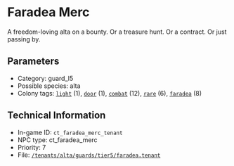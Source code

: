 # Faradea Merc

A freedom-loving alta on a bounty. Or a treasure hunt. Or a contract. Or just passing by.

## Parameters

- Category: guard_l5
- Possible species: alta
- Colony tags: [`light`](https://ceterai.github.io/MyEnternia/Wiki/Tags/Light) (1), [`door`](https://ceterai.github.io/MyEnternia/Wiki/Tags/Door) (1), [`combat`](https://ceterai.github.io/MyEnternia/Wiki/Tags/Combat) (12), [`rare`](https://ceterai.github.io/MyEnternia/Wiki/Tags/Rare) (6), [`faradea`](https://ceterai.github.io/MyEnternia/Wiki/Tags/Faradea) (8)

## Technical Information

- In-game ID: `ct_faradea_merc_tenant`
- NPC type: ct_faradea_merc
- Priority: 7
- File: [`/tenants/alta/guards/tier5/faradea.tenant`](https://github.com/Ceterai/Enternia/blob/main/tenants/alta/guards/tier5/faradea.tenant)
